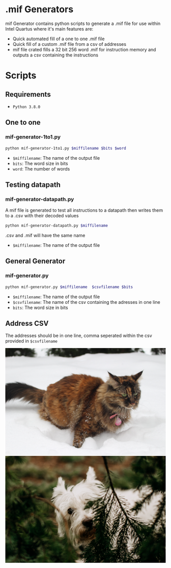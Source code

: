 # .mif Generators

mif Generator contains python scripts to generate a .mif file for use within
Intel Quartus where it's main features are:
* Quick automated fill of a one to one .mif file
* Quick fill of a custom .mif file from a csv of addresses
* mif file crated fills a 32 bit 256 word .mif for instruction memory and
  outputs a csv containing the instructions

# Scripts

## Requirements

* `Python 3.8.0`

## One to one

### mif-generator-1to1.py

```bash
python mif-generator-1to1.py $miffilename $bits $word
```

* `$miffilename`: The name of the output file
* `bits`: The word size in bits
* `word`: The number of words

## Testing datapath

### mif-generator-datapath.py

A mif file is generated to test all instructions to a datapath then writes them
to a .csv with their decoded values

```bash
python mif-generator-datapath.py $miffilename
```
.csv and .mif will have the same name
* `$miffilename`: The name of the output file

## General Generator

### mif-generator.py

```bash
python mif-generator.py $miffilename  $csvfilename $bits
```

* `$miffilename`: The name of the output file
* `$csvfilename`: The name of the csv containing the adresses in one line
* `bits`: The word size in bits

## Address CSV

The addresses should be in one line, comma seperated within the csv provided in
`$csvfilename`

![Lily](lily.jpg)
![Lacie](lacie.jpg)